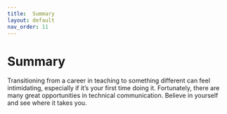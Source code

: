 ```yaml
---
title:  Summary
layout: default
nav_order: 11
---
```



# Summary
Transitioning from a career in teaching to something different can feel intimidating, especially if it’s your first time doing it. 
Fortunately, there are many great opportunities in technical communication. 
Believe in yourself and see where it takes you.
